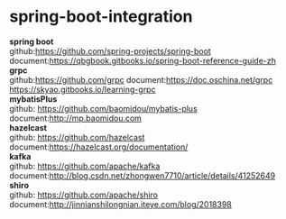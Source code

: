 # spring-boot-integration

**spring boot**  
github:https://github.com/spring-projects/spring-boot  document:https://qbgbook.gitbooks.io/spring-boot-reference-guide-zh  
**grpc**  
github:https://github.com/grpc  document:https://doc.oschina.net/grpc  https://skyao.gitbooks.io/learning-grpc  
**mybatisPlus**  
github: https://github.com/baomidou/mybatis-plus document:http://mp.baomidou.com  
**hazelcast**  
github: https://github.com/hazelcast document:https://hazelcast.org/documentation/  
**kafka**  
github: https://github.com/apache/kafka document:http://blog.csdn.net/zhongwen7710/article/details/41252649  
**shiro**  
github: https://github.com/apache/shiro document:http://jinnianshilongnian.iteye.com/blog/2018398